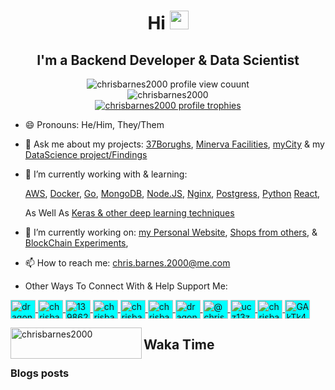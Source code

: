 <h1 align="center">Hi <img src="https://raw.githubusercontent.com/sidbelbase/sidbelbase/master/wave.gif" width="30px"></h1>
<h2 align="center">I'm a Backend Developer & Data Scientist</h2>

<p align="center">
  <img src="https://komarev.com/ghpvc/?username=chrisbarnes2000&label=Profile%20views&color=0e75b6&style=flat" alt="chrisbarnes2000 profile view couunt" />
  <br>
  <img src="https://github-readme-streak-stats.herokuapp.com/?user=chrisbarnes2000&" alt="chrisbarnes2000" />
  <br>
  <a href="https://github.com/ryo-ma/github-profile-trophy">
    <img src="https://github-profile-trophy.vercel.app/?username=chrisbarnes2000" alt="chrisbarnes2000 profile trophies" />
  </a>
</p>

- 😄 Pronouns: He/Him, They/Them
- 💬 Ask me about my projects:
  [37Borughs](https://github.com/alannanoguchi/37_Boroughs),
  [Minerva Facilities](https://github.com/ChrisBarnes7404/React-WebBased-MVP),
  [myCity](https://github.com/ChrisBarnes7404/myCity) & my
  [DataScience project/Findings](https://github.com/ChrisBarnes7404?tab=repositories&q=DS)
- 🌱 I’m currently working with & learning:

  [AWS](https://aws.amazon.com),
  [Docker](https://www.docker.com/),
  [Go](https://golang.org),
  [MongoDB](https://www.mongodb.com/),
  [Node.JS](https://nodejs.org),
  [Nginx](https://www.nginx.com),
  [Postgress](https://www.postgresql.org),
  [Python](https://www.python.org)
  [React](https://reactjs.org/),
  <!-- [React-Native](https://reactnative.dev/), -->
  <!-- [Expo](https://expo.io/), -->

  As Well As
  [Keras & other deep learning techniques](https://github.com/Make-School-Courses/DS-2.2-Deep-Learning)

- 🔭 I’m currently working on:
  [my Personal Website](https://chrisbarnes.news),
  [Shops from others](https://HowlingWolfTrader.com), &
  [BlockChain Experiments](https://github.com/chrisbarnes2000/PythonBlockChain),
  <!-- - 👨‍💻📄 Know about my experiences via my [Résumé](https://cdn.filestackcontent.com/kCODqJQDmmDie3pOLOMw) -->
- 📫 How to reach me: chris.barnes.2000@me.com
- Other Ways To Connect With & Help Support Me:
<p align="left">
  <a href="https://twitter.com/dragon_dominant" target="blank">
    <img align="center" src="https://cdn.jsdelivr.net/npm/simple-icons@3.0.1/icons/twitter.svg" alt="dragon_dominant" height="30" width="40" style="background: aqua;"/>
  </a>
  <a href="https://linkedin.com/in/chrisbarnes2000" target="blank">
    <img align="center" src="https://cdn.jsdelivr.net/npm/simple-icons@3.0.1/icons/linkedin.svg" alt="chrisbarnes2000" height="30" width="40" style="background: aqua;"/>
  </a>
  <a href="https://stackoverflow.com/users/13986242" target="blank">
    <img align="center" src="https://cdn.jsdelivr.net/npm/simple-icons@3.0.1/icons/stackoverflow.svg" alt="13986242" height="30" width="40" style="background: aqua;"/>
  </a>
  <a href="https://codesandbox.com/chrisbarnes2000" target="blank">
    <img align="center" src="https://cdn.jsdelivr.net/npm/simple-icons@3.0.1/icons/codesandbox.svg" alt="chrisbarnes2000" height="30" width="40" style="background: aqua;"/>
  </a>
  <a href="https://kaggle.com/chrisbarnes2000" target="blank">
    <img align="center" src="https://cdn.jsdelivr.net/npm/simple-icons@3.0.1/icons/kaggle.svg" alt="chrisbarnes2000" height="30" width="40" style="background: aqua;"/>
  </a>
  <a href="https://fb.com/chrisbarnes2000" target="blank">
    <img align="center" src="https://cdn.jsdelivr.net/npm/simple-icons@3.0.1/icons/facebook.svg" alt="chrisbarnes2000" height="30" width="40" style="background: aqua;"/>
  </a>
  <a href="https://instagram.com/dragon_dominant" target="blank">
    <img align="center" src="https://cdn.jsdelivr.net/npm/simple-icons@3.0.1/icons/instagram.svg" alt="dragon_dominant" height="30" width="40" style="background: aqua;"/>
  </a>
  <a href="https://medium.com/@chrisbarnes2000" target="blank">
    <img align="center" src="https://cdn.jsdelivr.net/npm/simple-icons@3.0.1/icons/medium.svg" alt="@chrisbarnes2000" height="30" width="40" style="background: aqua;"/>
  </a>
  <a href="https://www.youtube.com/c/ucz13zqecjfltkbweft9qiig" target="blank">
    <img align="center" src="https://cdn.jsdelivr.net/npm/simple-icons@3.0.1/icons/youtube.svg" alt="ucz13zqecjfltkbweft9qiig" height="30" width="40" style="background: aqua;"/>
  </a>
  <a href="https://www.leetcode.com/chrisbarnes2000" target="blank">
    <img align="center" src="https://cdn.jsdelivr.net/npm/simple-icons@3.0.1/icons/leetcode.svg" alt="chrisbarnes2000" height="30" width="40" style="background: aqua;"/>
  </a>
  <a href="https://discord.gg/GAkTk4M" target="blank">
    <img align="center" src="https://cdn.jsdelivr.net/npm/simple-icons@3.0.1/icons/discord.svg" alt="GAkTk4M" height="30" width="40" style="background: aqua;"/>
  </a>
</p>

<p>
  <a href="https://www.buymeacoffee.com/chrisbarnes2000">
    <img align="left" src="https://cdn.buymeacoffee.com/buttons/v2/default-yellow.png" height="50" width="210" alt="chrisbarnes2000" />
  </a>
</p>

## Waka Time

<!--START_SECTION:waka-->

<!--END_SECTION:waka-->

### Blogs posts

<!-- BLOG-POST-LIST:START -->

<!-- BLOG-POST-LIST:END -->

<!-- ## StackOverflow Activity
<!-- STACKOVERFLOW:START -->

<!-- STACKOVERFLOW:END -->
